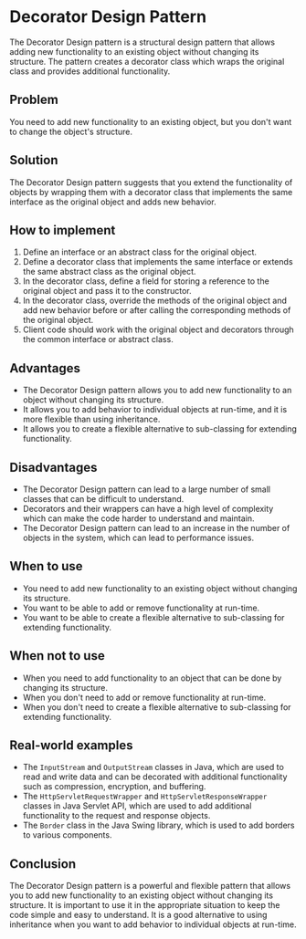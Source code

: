 # **Decorator Design Pattern**
The Decorator Design pattern is a structural design pattern that allows adding new functionality to an existing object without changing its structure. The pattern creates a decorator class which wraps the original class and provides additional functionality.

## **Problem**
You need to add new functionality to an existing object, but you don't want to change the object's structure.

## **Solution**
The Decorator Design pattern suggests that you extend the functionality of objects by wrapping them with a decorator class that implements the same interface as the original object and adds new behavior.

## **How to implement**
1) Define an interface or an abstract class for the original object.
2) Define a decorator class that implements the same interface or extends the same abstract class as the original object.
3) In the decorator class, define a field for storing a reference to the original object and pass it to the constructor.
4) In the decorator class, override the methods of the original object and add new behavior before or after calling the corresponding methods of the original object.
5) Client code should work with the original object and decorators through the common interface or abstract class.

## **Advantages**
* The Decorator Design pattern allows you to add new functionality to an object without changing its structure.
* It allows you to add behavior to individual objects at run-time, and it is more flexible than using inheritance.
* It allows you to create a flexible alternative to sub-classing for extending functionality.
## **Disadvantages**
* The Decorator Design pattern can lead to a large number of small classes that can be difficult to understand.
* Decorators and their wrappers can have a high level of complexity which can make the code harder to understand and maintain.
* The Decorator Design pattern can lead to an increase in the number of objects in the system, which can lead to performance issues.
## **When to use**
* You need to add new functionality to an existing object without changing its structure.
* You want to be able to add or remove functionality at run-time.
* You want to be able to create a flexible alternative to sub-classing for extending functionality.
## **When not to use**
* When you need to add functionality to an object that can be done by changing its structure.
* When you don't need to add or remove functionality at run-time.
* When you don't need to create a flexible alternative to sub-classing for extending functionality.

## **Real-world examples**
* The `InputStream` and `OutputStream` classes in Java, which are used to read and write data and can be decorated with additional functionality such as compression, encryption, and buffering.
* The `HttpServletRequestWrapper` and `HttpServletResponseWrapper` classes in Java Servlet API, which are used to add additional functionality to the request and response objects.
* The `Border` class in the Java Swing library, which is used to add borders to various components.

## **Conclusion**
The Decorator Design pattern is a powerful and flexible pattern that allows you to add new functionality to an existing object without changing its structure. It is important to use it in the appropriate situation to keep the code simple and easy to understand. It is a good alternative to using inheritance when you want to add behavior to individual objects at run-time.